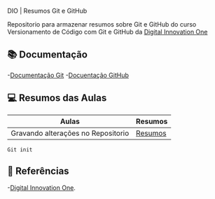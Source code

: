 
DIO | Resumos Git e GitHub

Repositorio para armazenar resumos sobre Git e GitHub do curso Versionamento de Código com Git e GitHub da [Digital Innovation One](https://dio.me/)

## 📚 Documentação
-[Documentação Git](https://git-scm.com/doc)
-[Docuentação GitHub](https://docs-github.com)

## 💻 Resumos das Aulas

| Aulas | Resumos |
|-------|---------|
| Gravando alterações no Repositorio | [Resumos]()

```
Git init
```

## 🔎 Referências

-[Digital Innovation One]().